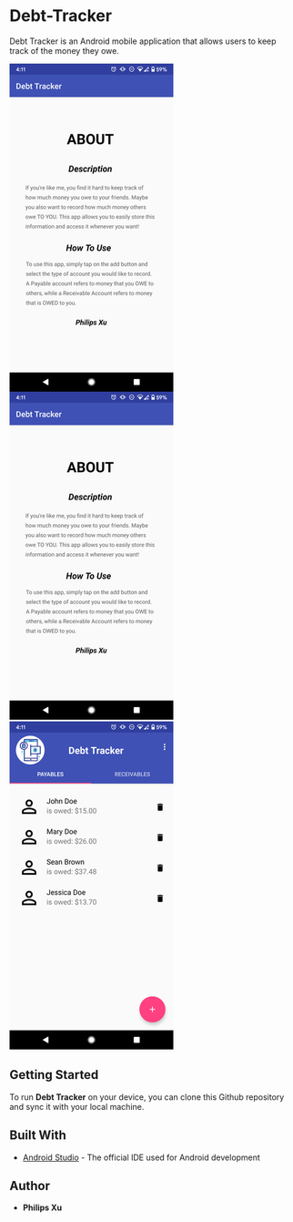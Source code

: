 # Debt-Tracker
Debt Tracker is an Android mobile application that allows users to keep track of the money they owe.

<img align="left" width="288" height="576" src="https://github.com/Puepis/Debt-Tracker/blob/master/about_section.png">

![image](https://github.com/Puepis/Debt-Tracker/blob/master/about_section.png)
![image](https://github.com/Puepis/Debt-Tracker/blob/master/account_page.png)

## Getting Started
To run **Debt Tracker** on your device, you can clone this Github repository and sync it with your local machine. 


## Built With

* [Android Studio](https://developer.android.com/studio) - The official IDE used for Android development

## Author

* **Philips Xu**
